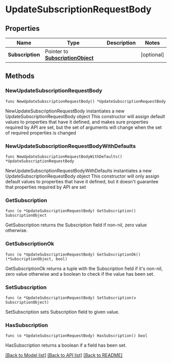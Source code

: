 # UpdateSubscriptionRequestBody

## Properties

Name | Type | Description | Notes
------------ | ------------- | ------------- | -------------
**Subscription** | Pointer to [**SubscriptionObject**](SubscriptionObject.md) |  | [optional] 

## Methods

### NewUpdateSubscriptionRequestBody

`func NewUpdateSubscriptionRequestBody() *UpdateSubscriptionRequestBody`

NewUpdateSubscriptionRequestBody instantiates a new UpdateSubscriptionRequestBody object
This constructor will assign default values to properties that have it defined,
and makes sure properties required by API are set, but the set of arguments
will change when the set of required properties is changed

### NewUpdateSubscriptionRequestBodyWithDefaults

`func NewUpdateSubscriptionRequestBodyWithDefaults() *UpdateSubscriptionRequestBody`

NewUpdateSubscriptionRequestBodyWithDefaults instantiates a new UpdateSubscriptionRequestBody object
This constructor will only assign default values to properties that have it defined,
but it doesn't guarantee that properties required by API are set

### GetSubscription

`func (o *UpdateSubscriptionRequestBody) GetSubscription() SubscriptionObject`

GetSubscription returns the Subscription field if non-nil, zero value otherwise.

### GetSubscriptionOk

`func (o *UpdateSubscriptionRequestBody) GetSubscriptionOk() (*SubscriptionObject, bool)`

GetSubscriptionOk returns a tuple with the Subscription field if it's non-nil, zero value otherwise
and a boolean to check if the value has been set.

### SetSubscription

`func (o *UpdateSubscriptionRequestBody) SetSubscription(v SubscriptionObject)`

SetSubscription sets Subscription field to given value.

### HasSubscription

`func (o *UpdateSubscriptionRequestBody) HasSubscription() bool`

HasSubscription returns a boolean if a field has been set.


[[Back to Model list]](../README.md#documentation-for-models) [[Back to API list]](../README.md#documentation-for-api-endpoints) [[Back to README]](../README.md)


